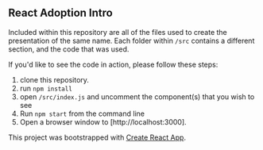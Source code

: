 ## React Adoption Intro
Included within this repository are all of the files used to create the presentation of the same name. Each folder within `/src` contains a different section, and the code that was used.

If you'd like to see the code in action, please follow these steps:

1. clone this repository.
2. run `npm install`
3. open `/src/index.js` and uncomment the component(s) that you wish to see
4. Run `npm start` from the command line
5. Open a browser window to [http://localhost:3000].

This project was bootstrapped with [Create React App](https://github.com/facebookincubator/create-react-app).
